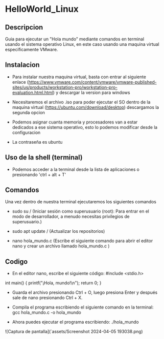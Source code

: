 # HelloWorld_Linux

## Descripcion
Guia para ejecutar un "Hola mundo" mediante comandos en terminal usando el sistema operativo Linux, en este caso usando una maquina virtual especificamente VMware.

## Instalacion
- Para instalar nuestra maquina virtual, basta con entrar al siguiente enlace (https://www.vmware.com/content/vmware/vmware-published-sites/us/products/workstation-pro/workstation-pro-evaluation.html.html) y descargar la version para windows

- Necesitaremos el archivo .iso para poder ejecutar el SO dentro de la maquina virtual (https://ubuntu.com/download/desktop) descargamos la segunda opcion

- Podemos asignar cuanta memoria y procesadores van a estar dedicados a ese sistema operativo, esto lo podemos modificar desde la configuracion

- La contraseña es ubuntu

## Uso de la shell (terminal)

- Podemos acceder a la terminal desde la lista de aplicaciones o presionando 'ctrl + alt + T' 

## Comandos
Una vez dentro de nuestra terminal ejecutaremos los siguientes comandos

- sudo su / (Iniciar sesión como superusuario (root): Para entrar en el modo de desarrollador, a menudo necesitas privilegios de superusuario.)

- sudo apt update / (Actualizar los repositorios)

- nano hola_mundo.c (Escribe el siguiente comando para abrir el editor nano y crear un archivo llamado hola_mundo.c )


## Codigo 

- En el editor nano, escribe el siguiente código:
#include <stdio.h>

int main() {
    printf("¡Hola, mundo!\n");
    return 0;
}

- Guarda el archivo presionando Ctrl + O, luego presiona Enter y después sale de nano presionando Ctrl + X.

- Compila el programa escribiendo el siguiente comando en la terminal:
gcc hola_mundo.c -o hola_mundo

- Ahora puedes ejecutar el programa escribiendo: 
./hola_mundo


![Captura de pantalla](`assets/Screenshot 2024-04-05 193038.png)
